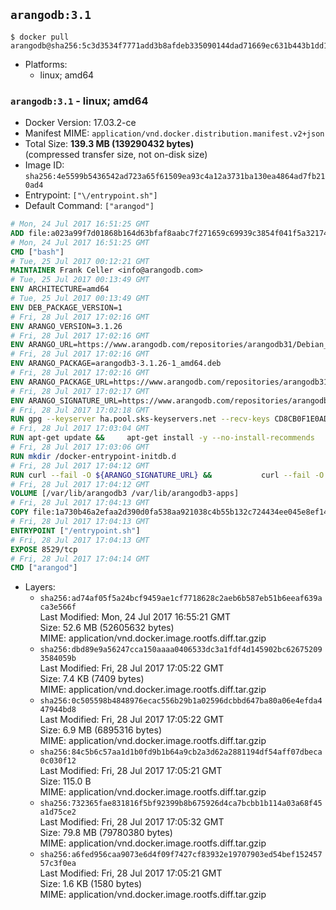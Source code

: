 ## `arangodb:3.1`

```console
$ docker pull arangodb@sha256:5c3d3534f7771add3b8afdeb335090144dad71669ec631b443b1dd11a1ccbce7
```

-	Platforms:
	-	linux; amd64

### `arangodb:3.1` - linux; amd64

-	Docker Version: 17.03.2-ce
-	Manifest MIME: `application/vnd.docker.distribution.manifest.v2+json`
-	Total Size: **139.3 MB (139290432 bytes)**  
	(compressed transfer size, not on-disk size)
-	Image ID: `sha256:4e5599b5436542ad723a65f61509ea93c4a12a3731ba130ea4864ad7fb210ad4`
-	Entrypoint: `["\/entrypoint.sh"]`
-	Default Command: `["arangod"]`

```dockerfile
# Mon, 24 Jul 2017 16:51:25 GMT
ADD file:a023a99f7d01868b164d63bfaf8aabc7f271659c69939c3854f041f5a3217428 in / 
# Mon, 24 Jul 2017 16:51:25 GMT
CMD ["bash"]
# Tue, 25 Jul 2017 00:12:21 GMT
MAINTAINER Frank Celler <info@arangodb.com>
# Tue, 25 Jul 2017 00:13:49 GMT
ENV ARCHITECTURE=amd64
# Tue, 25 Jul 2017 00:13:49 GMT
ENV DEB_PACKAGE_VERSION=1
# Fri, 28 Jul 2017 17:02:16 GMT
ENV ARANGO_VERSION=3.1.26
# Fri, 28 Jul 2017 17:02:16 GMT
ENV ARANGO_URL=https://www.arangodb.com/repositories/arangodb31/Debian_8.0
# Fri, 28 Jul 2017 17:02:16 GMT
ENV ARANGO_PACKAGE=arangodb3-3.1.26-1_amd64.deb
# Fri, 28 Jul 2017 17:02:16 GMT
ENV ARANGO_PACKAGE_URL=https://www.arangodb.com/repositories/arangodb31/Debian_8.0/amd64/arangodb3-3.1.26-1_amd64.deb
# Fri, 28 Jul 2017 17:02:17 GMT
ENV ARANGO_SIGNATURE_URL=https://www.arangodb.com/repositories/arangodb31/Debian_8.0/amd64/arangodb3-3.1.26-1_amd64.deb.asc
# Fri, 28 Jul 2017 17:02:18 GMT
RUN gpg --keyserver ha.pool.sks-keyservers.net --recv-keys CD8CB0F1E0AD5B52E93F41E7EA93F5E56E751E9B
# Fri, 28 Jul 2017 17:03:04 GMT
RUN apt-get update &&     apt-get install -y --no-install-recommends         libjemalloc1 	libsnappy1         ca-certificates         pwgen         curl     &&     rm -rf /var/lib/apt/lists/*
# Fri, 28 Jul 2017 17:03:06 GMT
RUN mkdir /docker-entrypoint-initdb.d
# Fri, 28 Jul 2017 17:04:12 GMT
RUN curl --fail -O ${ARANGO_SIGNATURE_URL} &&           curl --fail -O ${ARANGO_PACKAGE_URL} &&             gpg --verify ${ARANGO_PACKAGE}.asc &&     (echo arangodb3 arangodb3/password password test | debconf-set-selections) &&     (echo arangodb3 arangodb3/password_again password test | debconf-set-selections) &&     DEBIAN_FRONTEND="noninteractive" dpkg -i ${ARANGO_PACKAGE} &&     rm -rf /var/lib/arangodb3/* &&     sed -ri         -e 's!127\.0\.0\.1!0.0.0.0!g'         -e 's!^(file\s*=).*!\1 -!'         -e 's!^#\s*uid\s*=.*!uid = arangodb!'         -e 's!^#\s*gid\s*=.*!gid = arangodb!'         /etc/arangodb3/arangod.conf     &&     rm -f ${ARANGO_PACKAGE}*
# Fri, 28 Jul 2017 17:04:12 GMT
VOLUME [/var/lib/arangodb3 /var/lib/arangodb3-apps]
# Fri, 28 Jul 2017 17:04:13 GMT
COPY file:1a730b46a2efaa2d390d0fa538aa921038c4b55b132c724434ee045e8ef14ed3 in /entrypoint.sh 
# Fri, 28 Jul 2017 17:04:13 GMT
ENTRYPOINT ["/entrypoint.sh"]
# Fri, 28 Jul 2017 17:04:13 GMT
EXPOSE 8529/tcp
# Fri, 28 Jul 2017 17:04:14 GMT
CMD ["arangod"]
```

-	Layers:
	-	`sha256:ad74af05f5a24bcf9459ae1cf7718628c2aeb6b587eb51b6eeaf639aca3e566f`  
		Last Modified: Mon, 24 Jul 2017 16:55:21 GMT  
		Size: 52.6 MB (52605632 bytes)  
		MIME: application/vnd.docker.image.rootfs.diff.tar.gzip
	-	`sha256:dbd89e9a56247cca150aaaa0406533dc3a1fdf4d145902bc626752093584059b`  
		Last Modified: Fri, 28 Jul 2017 17:05:22 GMT  
		Size: 7.4 KB (7409 bytes)  
		MIME: application/vnd.docker.image.rootfs.diff.tar.gzip
	-	`sha256:0c505598b4848976ecac556b29b1a02596dcbbd647ba80a06e4efda447944bd8`  
		Last Modified: Fri, 28 Jul 2017 17:05:22 GMT  
		Size: 6.9 MB (6895316 bytes)  
		MIME: application/vnd.docker.image.rootfs.diff.tar.gzip
	-	`sha256:84c5b6c57aa1d1b0fd9b1b64a9cb2a3d62a2881194df54aff07dbeca0c030f12`  
		Last Modified: Fri, 28 Jul 2017 17:05:21 GMT  
		Size: 115.0 B  
		MIME: application/vnd.docker.image.rootfs.diff.tar.gzip
	-	`sha256:732365fae831816f5bf92399b8b675926d4ca7bcbb1b114a03a68f45a1d75ce2`  
		Last Modified: Fri, 28 Jul 2017 17:05:32 GMT  
		Size: 79.8 MB (79780380 bytes)  
		MIME: application/vnd.docker.image.rootfs.diff.tar.gzip
	-	`sha256:a6fed956caa9073e6d4f09f7427cf83932e19707903ed54bef15245757c3f0ea`  
		Last Modified: Fri, 28 Jul 2017 17:05:21 GMT  
		Size: 1.6 KB (1580 bytes)  
		MIME: application/vnd.docker.image.rootfs.diff.tar.gzip
